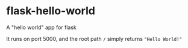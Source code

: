 # flask-hello-world
A "hello world" app for flask

It runs on port 5000, and the root path `/` simply returns `"Hello World!"`